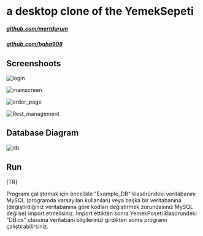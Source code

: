 # a desktop clone of the YemekSepeti

##### [github.com/mertdurum](https://github.com/mertdurum)
##### [github.com/baha908](https://github.com/baha908)

## Screenshoots

![login](https://user-images.githubusercontent.com/45638332/71543132-c8d24e80-2980-11ea-9617-ed5dc5f6875a.png)

![mainscreen](https://user-images.githubusercontent.com/45638332/71543133-c96ae500-2980-11ea-987a-82c9ba0be9d7.png)

![order_page](https://user-images.githubusercontent.com/45638332/74604823-9b796580-50d2-11ea-9df8-3f2a72f534a5.png)

![Rest_management](https://user-images.githubusercontent.com/45638332/71543135-c96ae500-2980-11ea-8669-670c8c8810c4.png)

## Database Diagram

![db](https://user-images.githubusercontent.com/45638332/82922716-a15ccd80-9f82-11ea-86e2-9052c5322332.jpg)

## Run

[TR]

Programı çalıştırmak için öncelikle "Example_DB" klasöründeki veritabanını MySQL (programda varsayılan kullanılan) veya başka bir veritabanına (değiştirdiğiniz veritabanına göre kodları değiştirmek zorundasınız MySQL değilse) import etmelisiniz. İmport ettikten sonra YemekPoseti klasorundeki "DB.cs" classına veritabanı bilgilerinizi girdikten sonra programı çalıştırabilirsiniz. 
